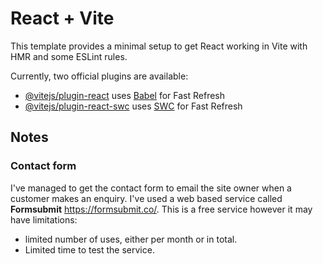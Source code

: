 # React + Vite

This template provides a minimal setup to get React working in Vite with HMR and some ESLint rules.

Currently, two official plugins are available:

- [@vitejs/plugin-react](https://github.com/vitejs/vite-plugin-react/blob/main/packages/plugin-react/README.md) uses [Babel](https://babeljs.io/) for Fast Refresh
- [@vitejs/plugin-react-swc](https://github.com/vitejs/vite-plugin-react-swc) uses [SWC](https://swc.rs/) for Fast Refresh


## Notes

### Contact form

I've managed to get the contact form to email the site owner when a customer makes an enquiry. I've used a web based service called **Formsubmit** https://formsubmit.co/. This is a free service however it may have limitations:

* limited number of uses, either per month or in total.
* Limited time to test the service.